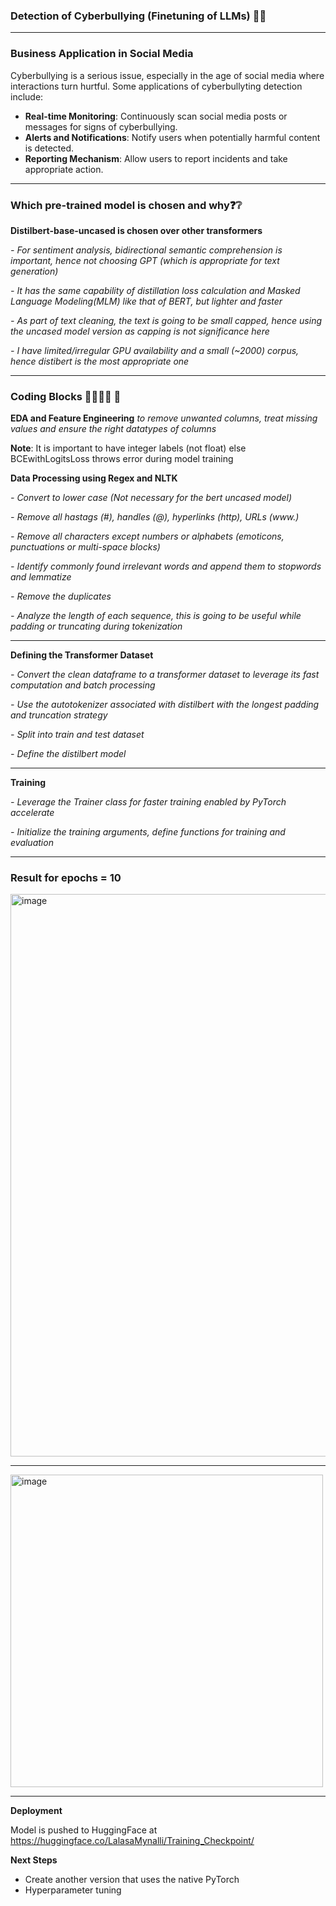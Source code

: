 ### Detection of Cyberbullying (Finetuning of LLMs) 🤬😠
___

### Business Application in Social Media
Cyberbullying is a serious issue, especially in the age of social media where interactions turn hurtful. Some applications of cyberbullyting detection include:

- **Real-time Monitoring**: Continuously scan social media posts or messages for signs of cyberbullying.
- **Alerts and Notifications**: Notify users when potentially harmful content is detected.
- **Reporting Mechanism**: Allow users to report incidents and take appropriate action.
___

### Which pre-trained model is chosen and why❓❔

**Distilbert-base-uncased is chosen over other transformers**

*- For sentiment analysis, bidirectional semantic comprehension is important, hence not choosing GPT (which is appropriate for text generation)*

*- It has the same capability of distillation loss calculation and Masked Language Modeling(MLM) like that of BERT, but lighter and faster*

*- As part of text cleaning, the text is going to be small capped, hence using the uncased model version as capping is not significance here*

*- I have limited/irregular GPU availability and a small (~2000) corpus, hence distibert is the most appropriate one*


___

### Coding Blocks 👩‍💻👩‍💻 💬

**EDA and Feature Engineering** *to remove unwanted columns, treat missing values and ensure the right datatypes of columns*

**Note**: It is important to have integer labels (not float) else BCEwithLogitsLoss throws error during model training

**Data Processing using Regex and NLTK**

*- Convert to lower case (Not necessary for the bert uncased model)*
  
*- Remove all hastags (#), handles (@), hyperlinks (http), URLs (www.)*
  
*- Remove all characters except numbers or alphabets (emoticons, punctuations or multi-space blocks)*
  
*- Identify commonly found irrelevant words and append them to stopwords and lemmatize*

*- Remove the duplicates*

*- Analyze the length of each sequence, this is going to be useful while padding or truncating during tokenization*
___

**Defining the Transformer Dataset**

*- Convert the clean dataframe to a transformer dataset to leverage its fast computation and batch processing*
  
*- Use the autotokenizer associated with distilbert with the longest padding and truncation strategy*
  
*- Split into train and test dataset*
  
*- Define the distilbert model*
___

**Training**

*- Leverage the Trainer class for faster training enabled by PyTorch accelerate*

*- Initialize the training arguments, define functions for training and evaluation*

___
  
### Result for epochs = 10

<img width="900" alt="image" src="https://github.com/user-attachments/assets/9ce635a6-370e-431c-91d9-ed06084853b3">

___

<img width="500" alt="image" src="https://github.com/user-attachments/assets/bf85e6f9-f25b-48ac-9fcf-54e928b93b01">


___

**Deployment**

Model is pushed to HuggingFace at https://huggingface.co/LalasaMynalli/Training_Checkpoint/

**Next Steps**

- Create another version that uses the native PyTorch
- Hyperparameter tuning



